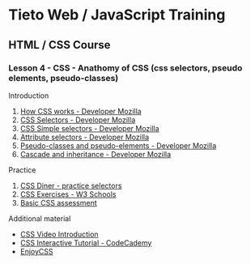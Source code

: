 # Tieto Web / JavaScript Training

## HTML / CSS Course
### Lesson 4 - CSS - Anathomy of CSS (css selectors, pseudo elements, pseudo-classes)

Introduction
1. [How CSS works - Developer Mozilla](https://developer.mozilla.org/en-US/docs/Learn/CSS/Introduction_to_CSS/How_CSS_works)
2. [CSS Selectors - Developer Mozilla](https://developer.mozilla.org/en-US/docs/Learn/CSS/Introduction_to_CSS/Selectors)
3. [CSS Simple selectors - Developer Mozilla](https://developer.mozilla.org/en-US/docs/Learn/CSS/Introduction_to_CSS/Simple_selectors)
4. [Attribute selectors - Developer Mozilla](https://developer.mozilla.org/en-US/docs/Learn/CSS/Introduction_to_CSS/Attribute_selectors)
5. [Pseudo-classes and pseudo-elements - Developer Mozilla](https://developer.mozilla.org/en-US/docs/Learn/CSS/Introduction_to_CSS/Pseudo-classes_and_pseudo-elements)
6. [Cascade and inheritance - Developer Mozilla](https://developer.mozilla.org/en-US/docs/Learn/CSS/Introduction_to_CSS/Cascade_and_inheritance)

Practice
1. [CSS Diner - practice selectors](https://flukeout.github.io/)
1. [CSS Exercises - W3 Schools](https://www.w3schools.com/css/exercise.asp?filename=exercise_syntax1)
2. [Basic CSS assessment](https://developer.mozilla.org/en-US/docs/Learn/CSS/Introduction_to_CSS/Fundamental_CSS_comprehension)

Additional material
- [CSS Video Introduction](https://scrimba.com/g/gintrotocss)
- [CSS Interactive Tutorial - CodeCademy](https://www.codecademy.com/learn/learn-css)
- [EnjoyCSS](http://enjoycss.com/)